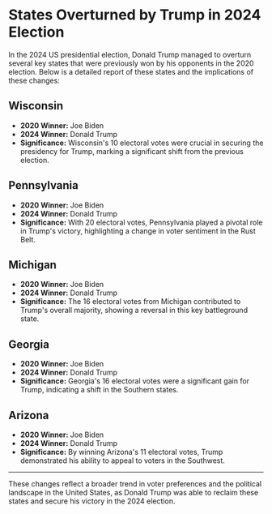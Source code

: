 # States Overturned by Trump in 2024 Election

In the 2024 US presidential election, Donald Trump managed to overturn several key states that were previously won by his opponents in the 2020 election. Below is a detailed report of these states and the implications of these changes:

## Wisconsin
- **2020 Winner:** Joe Biden
- **2024 Winner:** Donald Trump
- **Significance:** Wisconsin's 10 electoral votes were crucial in securing the presidency for Trump, marking a significant shift from the previous election.

## Pennsylvania
- **2020 Winner:** Joe Biden
- **2024 Winner:** Donald Trump
- **Significance:** With 20 electoral votes, Pennsylvania played a pivotal role in Trump's victory, highlighting a change in voter sentiment in the Rust Belt.

## Michigan
- **2020 Winner:** Joe Biden
- **2024 Winner:** Donald Trump
- **Significance:** The 16 electoral votes from Michigan contributed to Trump's overall majority, showing a reversal in this key battleground state.

## Georgia
- **2020 Winner:** Joe Biden
- **2024 Winner:** Donald Trump
- **Significance:** Georgia's 16 electoral votes were a significant gain for Trump, indicating a shift in the Southern states.

## Arizona
- **2020 Winner:** Joe Biden
- **2024 Winner:** Donald Trump
- **Significance:** By winning Arizona's 11 electoral votes, Trump demonstrated his ability to appeal to voters in the Southwest.

---

These changes reflect a broader trend in voter preferences and the political landscape in the United States, as Donald Trump was able to reclaim these states and secure his victory in the 2024 election.